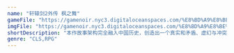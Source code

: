 ```yaml
---
name: "轩辕剑2外传 枫之舞"
gameFile: "https://gamenoir.nyc3.digitaloceanspaces.com/%E8%BD%A9%E8%BE%95%E5%89%912%E5%A4%96%E4%BC%A0/swda.zip"
imgFile: "https://gamenoir.nyc3.digitaloceanspaces.com/%E8%BD%A9%E8%BE%95%E5%89%912%E5%A4%96%E4%BC%A0/original.webp"
shortDescription: "本作故事架构完全融入中国历史，创造出一个真实和矛盾、虚幻与冲突的神州大地。"
genre: "CLS,RPG"
---
```

